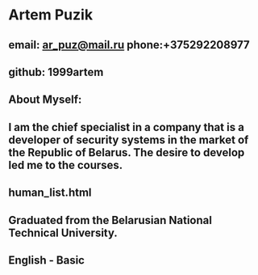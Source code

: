 # **Artem Puzik** #
## **email: ar_puz@mail.ru phone:+375292208977** ##
## **github: 1999artem** ##
## About Myself: ##
## I am the chief specialist in a company that is a developer of security systems in the market of the Republic of Belarus. The desire to develop led me to the courses. ##
## human_list.html ##
## Graduated from the Belarusian National Technical University. ##
## English - Basic ##